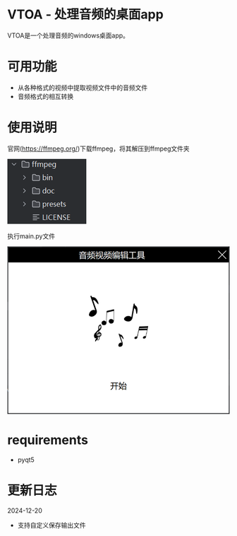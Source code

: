 # VTOA - 处理音频的桌面app
VTOA是一个处理音频的windows桌面app。

# 可用功能
* 从各种格式的视频中提取视频文件中的音频文件
* 音频格式的相互转换

# 使用说明

官网(https://ffmpeg.org/)下载ffmpeg，将其解压到ffmpeg文件夹

![img.png](img.png)


执行main.py文件

![img_1.png](img_1.png)

# requirements
* pyqt5

# 更新日志
2024-12-20
* 支持自定义保存输出文件
